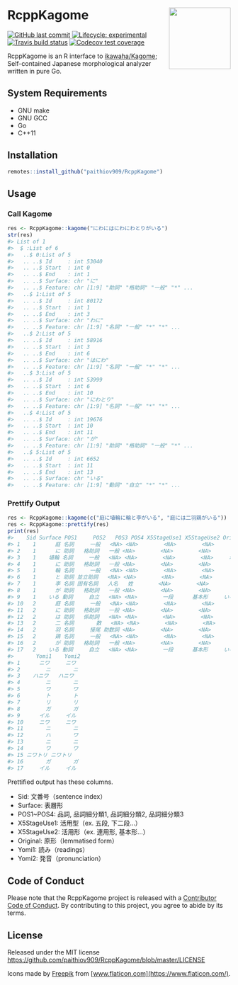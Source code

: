 
<!-- README.md is generated from README.Rmd. Please edit that file -->

# RcppKagome <a href='https://paithiov909.github.io/RcppKagome'><img src='https://raw.githack.com/paithiov909/RcppKagome/master/man/figures/logo.png' align="right" height="139" /></a>

<!-- badges: start -->

[![GitHub last
commit](https://img.shields.io/github/last-commit/paithiov909/RcppKagome)](#)
[![Lifecycle:
experimental](https://img.shields.io/badge/lifecycle-experimental-orange.svg)](https://www.tidyverse.org/lifecycle/#experimental)
[![Travis build
status](https://travis-ci.com/paithiov909/RcppKagome.svg?branch=master)](https://travis-ci.com/paithiov909/RcppKagome)
[![Codecov test
coverage](https://codecov.io/gh/paithiov909/RcppKagome/branch/master/graph/badge.svg)](https://codecov.io/gh/paithiov909/RcppKagome?branch=master)
<!-- badges: end -->

RcppKagome is an R interface to
[ikawaha/Kagome](https://github.com/ikawaha/kagome); Self-contained
Japanese morphological analyzer written in pure Go.

## System Requirements

-   GNU make
-   GNU GCC
-   Go
-   C++11

## Installation

``` r
remotes::install_github("paithiov909/RcppKagome")
```

## Usage

### Call Kagome

``` r
res <- RcppKagome::kagome("にわにはにわにわとりがいる")
str(res)
#> List of 1
#>  $ :List of 6
#>   ..$ 0:List of 5
#>   .. ..$ Id     : int 53040
#>   .. ..$ Start  : int 0
#>   .. ..$ End    : int 1
#>   .. ..$ Surface: chr "に"
#>   .. ..$ Feature: chr [1:9] "助詞" "格助詞" "一般" "*" ...
#>   ..$ 1:List of 5
#>   .. ..$ Id     : int 80172
#>   .. ..$ Start  : int 1
#>   .. ..$ End    : int 3
#>   .. ..$ Surface: chr "わに"
#>   .. ..$ Feature: chr [1:9] "名詞" "一般" "*" "*" ...
#>   ..$ 2:List of 5
#>   .. ..$ Id     : int 58916
#>   .. ..$ Start  : int 3
#>   .. ..$ End    : int 6
#>   .. ..$ Surface: chr "はにわ"
#>   .. ..$ Feature: chr [1:9] "名詞" "一般" "*" "*" ...
#>   ..$ 3:List of 5
#>   .. ..$ Id     : int 53999
#>   .. ..$ Start  : int 6
#>   .. ..$ End    : int 10
#>   .. ..$ Surface: chr "にわとり"
#>   .. ..$ Feature: chr [1:9] "名詞" "一般" "*" "*" ...
#>   ..$ 4:List of 5
#>   .. ..$ Id     : int 19676
#>   .. ..$ Start  : int 10
#>   .. ..$ End    : int 11
#>   .. ..$ Surface: chr "が"
#>   .. ..$ Feature: chr [1:9] "助詞" "格助詞" "一般" "*" ...
#>   ..$ 5:List of 5
#>   .. ..$ Id     : int 6652
#>   .. ..$ Start  : int 11
#>   .. ..$ End    : int 13
#>   .. ..$ Surface: chr "いる"
#>   .. ..$ Feature: chr [1:9] "動詞" "自立" "*" "*" ...
```

### Prettify Output

``` r
res <- RcppKagome::kagome(c("庭に埴輪に輪と李がいる", "庭には二羽鶏がいる"))
res <- RcppKagome::prettify(res)
print(res)
#>    Sid Surface POS1     POS2   POS3 POS4 X5StageUse1 X5StageUse2 Original
#> 1    1      庭 名詞     一般   <NA> <NA>        <NA>        <NA>       庭
#> 2    1      に 助詞   格助詞   一般 <NA>        <NA>        <NA>       に
#> 3    1    埴輪 名詞     一般   <NA> <NA>        <NA>        <NA>     埴輪
#> 4    1      に 助詞   格助詞   一般 <NA>        <NA>        <NA>       に
#> 5    1      輪 名詞     一般   <NA> <NA>        <NA>        <NA>       輪
#> 6    1      と 助詞 並立助詞   <NA> <NA>        <NA>        <NA>       と
#> 7    1      李 名詞 固有名詞   人名   姓        <NA>        <NA>       李
#> 8    1      が 助詞   格助詞   一般 <NA>        <NA>        <NA>       が
#> 9    1    いる 動詞     自立   <NA> <NA>        一段      基本形     いる
#> 10   2      庭 名詞     一般   <NA> <NA>        <NA>        <NA>       庭
#> 11   2      に 助詞   格助詞   一般 <NA>        <NA>        <NA>       に
#> 12   2      は 助詞   係助詞   <NA> <NA>        <NA>        <NA>       は
#> 13   2      二 名詞       数   <NA> <NA>        <NA>        <NA>       二
#> 14   2      羽 名詞     接尾 助数詞 <NA>        <NA>        <NA>       羽
#> 15   2      鶏 名詞     一般   <NA> <NA>        <NA>        <NA>       鶏
#> 16   2      が 助詞   格助詞   一般 <NA>        <NA>        <NA>       が
#> 17   2    いる 動詞     自立   <NA> <NA>        一段      基本形     いる
#>       Yomi1    Yomi2
#> 1      ニワ     ニワ
#> 2        ニ       ニ
#> 3    ハニワ   ハニワ
#> 4        ニ       ニ
#> 5        ワ       ワ
#> 6        ト       ト
#> 7        リ       リ
#> 8        ガ       ガ
#> 9      イル     イル
#> 10     ニワ     ニワ
#> 11       ニ       ニ
#> 12       ハ       ワ
#> 13       ニ       ニ
#> 14       ワ       ワ
#> 15 ニワトリ ニワトリ
#> 16       ガ       ガ
#> 17     イル     イル
```

Prettified output has these columns.

-   Sid: 文番号（sentence index）
-   Surface: 表層形
-   POS1\~POS4: 品詞, 品詞細分類1, 品詞細分類2, 品詞細分類3
-   X5StageUse1: 活用型（ex. 五段, 下二段…）
-   X5StageUse2: 活用形（ex. 連用形, 基本形…）
-   Original: 原形（lemmatised form）
-   Yomi1: 読み（readings）
-   Yomi2: 発音（pronunciation）

## Code of Conduct

Please note that the RcppKagome project is released with a [Contributor
Code of
Conduct](https://paithiov909.github.io/RcppKagome/CODE_OF_CONDUCT.html).
By contributing to this project, you agree to abide by its terms.

## License

Released under the MIT license
<https://github.com/paithiov909/RcppKagome/blob/master/LICENSE>

Icons made by [Freepik](http://www.freepik.com/) from
[www.flaticon.com](https://www.flaticon.com/).
